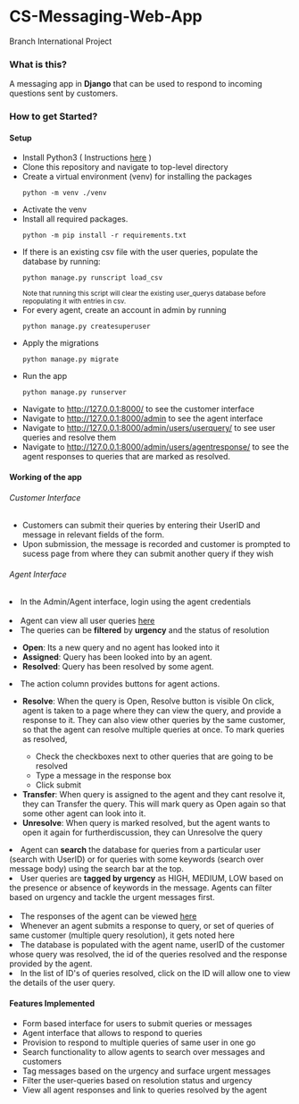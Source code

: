 # CS-Messaging-Web-App
Branch International Project

### What is this?
A messaging app in **Django** that can be used to respond to incoming questions sent by customers.

### How to get Started?

#### Setup
- Install Python3 ( Instructions [here](https://docs.python-guide.org/starting/installation/) )
- Clone this repository and navigate to top-level directory
- Create a virtual environment (venv) for installing the packages
    ```
    python -m venv ./venv
    ```
- Activate the venv 
- Install all required packages.
    ```
    python -m pip install -r requirements.txt
    ```
- If there is an existing csv file with the user queries, populate the database by running:
    ```
    python manage.py runscript load_csv
    ```
    <sub>Note that running this script will clear the existing user_querys database before repopulating it with entries in csv.</sub>
- For every agent, create an account in admin by running
    ```
    python manage.py createsuperuser
    ```
- Apply the migrations
    ```
    python manage.py migrate
    ```
- Run the app
    ```
    python manage.py runserver
    ```
- Navigate to http://127.0.0.1:8000/ to see the customer interface
- Navigate to http://127.0.0.1:8000/admin to see the agent interface
- Navigate to http://127.0.0.1:8000/admin/users/userquery/ to see user queries and resolve them
- Navigate to http://127.0.0.1:8000/admin/users/agentresponse/ to see the agent responses to queries that are marked as resolved.

#### Working of the app
###### Customer Interface
- Customers can submit their queries by entering their UserID and message in relevant fields of the form.
- Upon submission, the message is recorded and customer is prompted to sucess page from where they can submit another query if they wish


###### Agent Interface
<li>In the Admin/Agent interface, login using the agent credentials</li>
<br />
<li> Agent can view all user queries <a href="http://127.0.0.1:8000/admin/users/userquery/">here</a></li>
<li> The queries can be <strong>filtered</strong> by <strong>urgency</strong> and the status of resolution </li>
    <ul>
        <li> <strong>Open</strong>: Its a new query and no agent has looked into it </li>
        <li> <strong>Assigned</strong>: Query has been looked into by an agent. </li>
        <li> <strong>Resolved</strong>: Query has been resolved by some agent. </li>
    </ul>
<li> The action column provides buttons for agent actions.  </li>
    <ul>
        <li> <strong>Resolve</strong>: When the query is Open, Resolve button is visible 
        On click, agent is taken to a page where they can view the query, and provide a response to it. 
        They can also view other queries by the same customer, so that the agent can resolve multiple queries at once. 
        To mark queries as resolved, </li>
            <ul>
                <li> Check the checkboxes next to other queries that are going to be resolved </li>
                <li> Type a message in the response box </li>
                <li> Click submit </li>
            </ul>
        <li> <strong>Transfer</strong>: When query is assigned to the agent and they cant resolve it, they can Transfer the query. This will mark query as Open again so that some other agent can look into it. </li>
        <li> <strong>Unresolve</strong>: When query is marked resolved, but the agent wants to open it again for furtherdiscussion, they can Unresolve the query  </li>
    </ul>
<li> Agent can <strong>search</strong> the database for queries from a particular user (search with UserID) or for queries with some keywords (search over message body) using the search bar at the top.</li>
<li> User queries are <strong>tagged by urgency</strong> as HIGH, MEDIUM, LOW based on the presence or absence of keywords in  the message. Agents can filter based on urgency and tackle the urgent messages first.</li>
<br />
<li> The responses of the agent can be viewed <a href="http://127.0.0.1:8000/admin/users/agentresponse/">here</a></li>
<li> Whenever an agent submits a response to query, or set of queries of same customer (multiple query resolution), it gets noted here</li>
<li> The database is populated with the agent name, userID of the customer whose query was resolved, the id of the queries resolved and the response provided by the agent.</li>
<li> In the list of ID's of queries resolved, click on the ID will allow one to view the details of the user query.  </li>


#### Features Implemented
- Form based interface for users to submit queries or messages
- Agent interface that allows to respond to queries
- Provision to respond to multiple queries of same user in one go
- Search functionality to allow agents to search over messages and customers
- Tag messages based on the urgency and surface urgent messages
- Filter the user-queries based on resolution status and urgency
- View all agent responses and link to queries resolved by the agent
